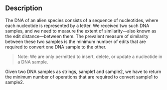 ## Description

The DNA of an alien species consists of a sequence of nucleotides, where each nucleotide is represented by a letter. We received two such DNA samples, and we need to measure the extent of similarity—also known as the edit distance—between them. The prevalent measure of similarity between these two samples is the minimum number of edits that are required to convert one DNA sample to the other.

> Note: We are only permitted to insert, delete, or update a nucleotide in a DNA sample.

Given two DNA samples as strings, sample1 and sample2, we have to return the minimum number of operations that are required to convert sample1 to sample2.




